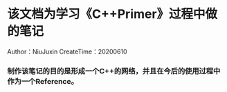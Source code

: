 # 该文档为学习《C++Primer》过程中做的笔记


 Author：NiuJuxin
 CreateTime：20200610

### 制作该笔记的目的是形成一个C++的网络，并且在今后的使用过程中作为一个Reference。

